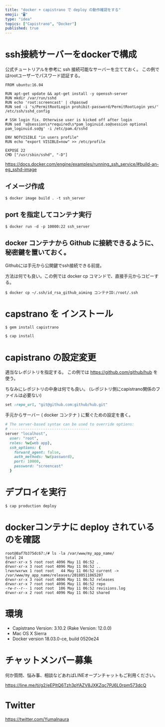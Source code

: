 ```yaml
---
title: "docker + capistrano で deploy の動作確認をする"
emoji: "🖥"
type: "idea"
topics: ["Capistrano", "Docker"]
published: true
---
```



# ssh接続サーバーをdockerで構成

公式チュートリアルを参考に ssh 接続可能なサーバーを立てておく。
この例ではrootユーザーでパスワード認証する。


```:Dockerfile
FROM ubuntu:16.04

RUN apt-get update && apt-get install -y openssh-server
RUN mkdir /var/run/sshd
RUN echo 'root:screencast' | chpasswd
RUN sed -i 's/PermitRootLogin prohibit-password/PermitRootLogin yes/' /etc/ssh/sshd_config

# SSH login fix. Otherwise user is kicked off after login
RUN sed 's@session\s*required\s*pam_loginuid.so@session optional pam_loginuid.so@g' -i /etc/pam.d/sshd

ENV NOTVISIBLE "in users profile"
RUN echo "export VISIBLE=now" >> /etc/profile

EXPOSE 22
CMD ["/usr/sbin/sshd", "-D"]
```

https://docs.docker.com/engine/examples/running_ssh_service/#build-an-eg_sshd-image

## イメージ作成

```
$ docker image build . -t ssh_server
```

## port を指定してコンテナ実行

```
$ docker run -d -p 10000:22 ssh_server
```

## docker コンテナから Github に接続できるように、秘密鍵を置いておく。

Githubには手元から公開鍵でssh接続できる前提。

方法は何でも良い。この例では docker cp コマンドで、直接手元からコピーする。

```
$ docker cp ~/.ssh/id_rsa_github_aiming コンテナID:/root/.ssh
```

# capstrano を インストール

```
$ gem install capistrano
```

```
$ cap install
```

# capistrano の設定変更

適当なレポジトリを指定する。
この例では https://github.com/github/hub を使う。

ちなみにレポジトリの中身は何でも良い。
(レポジトリ側にcapistrano関係のファイルは必要ない)


```deploy.rb
set :repo_url, "git@github.com:github/hub.git"
```

手元からサーバー ( docker コンテナ ) に繋ぐための設定を書く。

```deploy/production.rb
# The server-based syntax can be used to override options:
# ------------------------------------
server "localhost",
  user: "root",
  roles: %w{web app},
  ssh_options: {
    forward_agent: false,
    auth_methods: %w(password),
    port: 10000,
    password: "screencast"
  }
```

# デプロイを実行

```
$ cap production deploy
```


# dockerコンテナに deploy されているのを確認

```
root@8af7b375dc67:/# ls -la /var/www/my_app_name/
total 24
drwxr-xr-x 5 root root 4096 May 11 06:52 .
drwxr-xr-x 3 root root 4096 May 11 06:52 ..
lrwxrwxrwx 1 root root   44 May 11 06:52 current -> /var/www/my_app_name/releases/20180511065207
drwxr-xr-x 3 root root 4096 May 11 06:52 releases
drwxr-xr-x 7 root root 4096 May 11 06:52 repo
-rw-r--r-- 1 root root  106 May 11 06:52 revisions.log
drwxr-xr-x 2 root root 4096 May 11 06:52 shared
```

# 環境

- Capistrano Version: 3.10.2 (Rake Version: 12.0.0)
- Mac OS X Sierra
- Docker version 18.03.0-ce, build 0520e24








<!-- Update From Qiita API -->

# チャットメンバー募集


何か質問、悩み事、相談などあればLINEオープンチャットもご利用ください。

https://line.me/ti/g2/eEPltQ6Tzh3pYAZV8JXKZqc7PJ6L0rpm573dcQ





# Twitter


https://twitter.com/YumaInaura


<!-- Update From Qiita API -->


